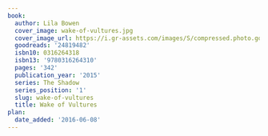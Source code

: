 ```yaml
---
book:
  author: Lila Bowen
  cover_image: wake-of-vultures.jpg
  cover_image_url: https://i.gr-assets.com/images/S/compressed.photo.goodreads.com/books/1432332113l/24819482._SX98_.jpg
  goodreads: '24819482'
  isbn10: 0316264318
  isbn13: '9780316264310'
  pages: '342'
  publication_year: '2015'
  series: The Shadow
  series_position: '1'
  slug: wake-of-vultures
  title: Wake of Vultures
plan:
  date_added: '2016-06-08'
---
```

